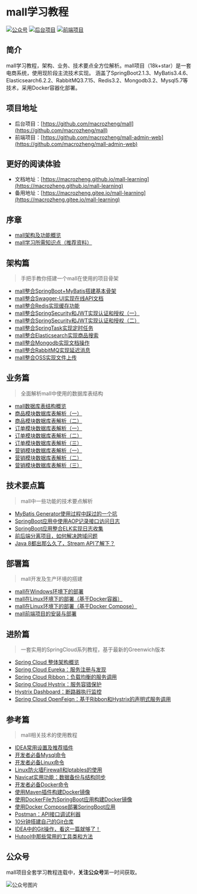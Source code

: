 # mall学习教程
<p>
<a href="#公众号"><img src="http://macro-oss.oss-cn-shenzhen.aliyuncs.com/mall/badge/%E5%85%AC%E4%BC%97%E5%8F%B7-macrozheng-blue.svg" alt="公众号"></a>
<a href="https://github.com/macrozheng/mall"><img src="http://macro-oss.oss-cn-shenzhen.aliyuncs.com/mall/badge/%E5%90%8E%E5%8F%B0%E9%A1%B9%E7%9B%AE-mall-blue.svg" alt="后台项目"></a>
<a href="https://github.com/macrozheng/mall-admin-web"><img src="http://macro-oss.oss-cn-shenzhen.aliyuncs.com/mall/badge/%E5%89%8D%E7%AB%AF%E9%A1%B9%E7%9B%AE-mall--admin--web-green.svg" alt="前端项目"></a>
</p>

## 简介
mall学习教程，架构、业务、技术要点全方位解析。mall项目（18k+star）是一套电商系统，使用现阶段主流技术实现。
涵盖了SpringBoot2.1.3、MyBatis3.4.6、Elasticsearch6.2.2、RabbitMQ3.7.15、Redis3.2、Mongodb3.2、Mysql5.7等技术，采用Docker容器化部署。

## 项目地址
- 后台项目：[https://github.com/macrozheng/mall](https://github.com/macrozheng/mall)
- 前端项目：[https://github.com/macrozheng/mall-admin-web](https://github.com/macrozheng/mall-admin-web)

## 更好的阅读体验
- 文档地址：[https://macrozheng.github.io/mall-learning](https://macrozheng.github.io/mall-learning)
- 备用地址：[https://macrozheng.gitee.io/mall-learning](https://macrozheng.gitee.io/mall-learning)

## 序章
- [mall架构及功能概览](https://juejin.im/post/5cf7c305e51d4510b71da5c5)
- [mall学习所需知识点（推荐资料）](https://juejin.im/post/5cf7c3aef265da1ba84a7fdc)

## 架构篇
> 手把手教你搭建一个mall在使用的项目骨架

- [mall整合SpringBoot+MyBatis搭建基本骨架](https://juejin.im/post/5cf7c4a7e51d4577790c1c50)
- [mall整合Swagger-UI实现在线API文档](https://juejin.im/post/5cf9035cf265da1bb47d54f8)
- [mall整合Redis实现缓存功能](https://juejin.im/post/5cf90e9ee51d454f6f16eba0)
- [mall整合SpringSecurity和JWT实现认证和授权（一）](https://juejin.im/post/5cf90fa5e51d455d6d5357d3)
- [mall整合SpringSecurity和JWT实现认证和授权（二）](https://juejin.im/post/5cfa0933f265da1b8f1ab2da)
- [mall整合SpringTask实现定时任务](https://juejin.im/post/5cfa0ea16fb9a07eaf2b8261)
- [mall整合Elasticsearch实现商品搜索](https://juejin.im/post/5cfba3e9f265da1b614fea60)
- [mall整合Mongodb实现文档操作](https://juejin.im/post/5cfba5b0f265da1bcc1933fe)
- [mall整合RabbitMQ实现延迟消息](https://juejin.im/post/5cff98986fb9a07ed36ea139)
- [mall整合OSS实现文件上传](https://juejin.im/post/5cff9944e51d4577555508a9)

## 业务篇
> 全面解析mall中使用的数据库表结构

- [mall数据库表结构概览](https://juejin.im/post/5d34684c6fb9a07ef562724b)
- [商品模块数据库表解析（一）](https://juejin.im/post/5d385a7e518825680e4577ee)
- [商品模块数据库表解析（二）](https://juejin.im/post/5d39ba2cf265da1bc23fbd26)
- [订单模块数据库表解析（一）](https://juejin.im/post/5d4196fef265da03bd04fa31)
- [订单模块数据库表解析（二）](https://juejin.im/post/5d46db2a5188255d1e013ca0)
- [订单模块数据库表解析（三）](https://juejin.im/post/5d497f92e51d4561e0516a9d)
- [营销模块数据库表解析（一）](https://juejin.im/post/5d5012856fb9a06ad45135a6)
- [营销模块数据库表解析（二）](https://juejin.im/post/5d555c7ae51d453b386a6302)
- [营销模块数据库表解析（三）](https://juejin.im/post/5d5bf6676fb9a06b0703c0c5)

## 技术要点篇
> mall中一些功能的技术要点解析

- [MyBatis Generator使用过程中踩过的一个坑](https://juejin.im/post/5d107037e51d45599e019de8)
- [SpringBoot应用中使用AOP记录接口访问日志](https://juejin.im/post/5d2001bb6fb9a07edf276593)
- [SpringBoot应用整合ELK实现日志收集](https://juejin.im/post/5d2738a2f265da1bac404299)
- [前后端分离项目，如何解决跨域问题](https://juejin.im/post/5d4c162351882560b9545358)
- [Java 8都出那么久了，Stream API了解下？](https://juejin.im/post/5d6d2016e51d453c135c5b25)

## 部署篇
> mall开发及生产环境的搭建

- [mall在Windows环境下的部署](https://juejin.im/post/5d1362de51882551fe065b61)
- [mall在Linux环境下的部署（基于Docker容器）](https://juejin.im/post/5d1802ab6fb9a07f0a2df5ae)
- [mall在Linux环境下的部署（基于Docker Compose）](https://juejin.im/post/5d1c98d66fb9a07ebf4b8ad5)
- [mall前端项目的安装与部署](https://juejin.im/post/5d2c7c6b518825076377d7b9)


## 进阶篇
> 一套实用的SpringCloud系列教程，基于最新的Greenwich版本

- [Spring Cloud 整体架构概览](https://juejin.im/post/5d764f05e51d4561fb04bfd7)
- [Spring Cloud Eureka：服务注册与发现](https://juejin.im/post/5d78cd53f265da03d55e8351)
- [Spring Cloud Ribbon：负载均衡的服务调用](https://juejin.im/post/5d7f9006f265da03951a260c)
- [Spring Cloud Hystrix：服务容错保护](https://juejin.im/post/5d822d27e51d45621479ad92)
- [Hystrix Dashboard：断路器执行监控](https://juejin.im/post/5d88cb58f265da03e4679eff)
- [Spring Cloud OpenFeign：基于Ribbon和Hystrix的声明式服务调用](https://juejin.im/post/5d9c85c3e51d45782c23fab6)

## 参考篇
> mall相关技术的使用教程

- [IDEA常用设置及推荐插件](https://juejin.im/post/5d0458085188256aa76bc678)
- [开发者必备Mysql命令](https://juejin.im/post/5d00fd40f265da1bb67a11b3)
- [开发者必备Linux命令](https://juejin.im/post/5d0253845188255e1305c741)
- [Linux防火墙Firewall和Iptables的使用](https://juejin.im/post/5d0253fe6fb9a07edb39420d)
- [Navicat实用功能：数据备份与结构同步](https://juejin.im/post/5d00fc865188255fc6384126)
- [开发者必备Docker命令](https://juejin.im/post/5d0781f56fb9a07f014ef6be)
- [使用Maven插件构建Docker镜像](https://juejin.im/post/5d08e3d26fb9a07ed8424488)
- [使用DockerFile为SpringBoot应用构建Docker镜像](https://juejin.im/post/5d0a25b76fb9a07ed524a438)
- [使用Docker Compose部署SpringBoot应用](https://juejin.im/user/5cf7c1d7f265da1bc07e28b7)
- [Postman：API接口调试利器](https://juejin.im/post/5d5a9032e51d4561db5e3a4a)
- [10分钟搭建自己的Git仓库](https://juejin.im/post/5d63d600e51d453c135c5af3)
- [IDEA中的Git操作，看这一篇就够了！](https://juejin.im/post/5d667fc6e51d453b5d4d8da5)
- [Hutool中那些常用的工具类和方法](https://juejin.im/post/5d6fb7b0e51d4561c67840de)


## 公众号

mall项目全套学习教程连载中，**关注公众号**第一时间获取。

![公众号图片](http://macro-oss.oss-cn-shenzhen.aliyuncs.com/mall/banner/qrcode_for_macrozheng_258.jpg)
